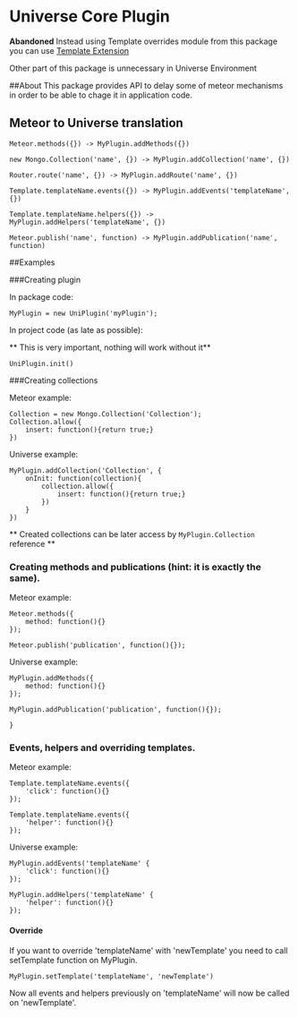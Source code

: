 # Universe Core Plugin

**Abandoned**
Instead using Template overrides module from this package 
you can use [Template Extension](https://atmospherejs.com/aldeed/template-extension)

Other part of this package is unnecessary in Universe Environment

##About
This package provides API to delay some of meteor mechanisms in order to be able to chage it in application code.

## Meteor to Universe translation

```
Meteor.methods({}) -> MyPlugin.addMethods({})
```

```
new Mongo.Collection('name', {}) -> MyPlugin.addCollection('name', {})
```

```
Router.route('name', {}) -> MyPlugin.addRoute('name', {})
```

```
Template.templateName.events({}) -> MyPlugin.addEvents('templateName', {})
```

```
Template.templateName.helpers({}) -> MyPlugin.addHelpers('templateName', {})
```

```
Meteor.publish('name', function) -> MyPlugin.addPublication('name', function)

```

##Examples

###Creating plugin

In package code:
```
MyPlugin = new UniPlugin('myPlugin');

```

In project code (as late as possible):

** This is very important, nothing will work without it**

```
UniPlugin.init()
```

###Creating collections

Meteor example:

```
Collection = new Mongo.Collection('Collection');
Collection.allow({
	insert: function(){return true;}
})
```

Universe example:

```
MyPlugin.addCollection('Collection', {
	onInit: function(collection){
		collection.allow({
			insert: function(){return true;}
		})
	}
})
```

** Created collections can be later access by ``` MyPlugin.Collection ``` reference **

### Creating methods and publications (hint: it is exactly the same).

Meteor example:

```
Meteor.methods({
	method: function(){}
});

Meteor.publish('publication', function(){});
```

Universe example:

```
MyPlugin.addMethods({
	method: function(){}
});

MyPlugin.addPublication('publication', function(){});

}
```


### Events, helpers and overriding templates.

Meteor example:

```
Template.templateName.events({
	'click': function(){}
});

Template.templateName.events({
	'helper': function(){}
});
```

Universe example:

```
MyPlugin.addEvents('templateName' {
	'click': function(){}
});

MyPlugin.addHelpers('templateName' {
	'helper': function(){}
});
```

#### Override

If you want to override 'templateName' with 'newTemplate' you need to call setTemplate function on MyPlugin.

```
MyPlugin.setTemplate('templateName', 'newTemplate')

```

Now all events and helpers previously on 'templateName' will now be called on 'newTemplate'.
